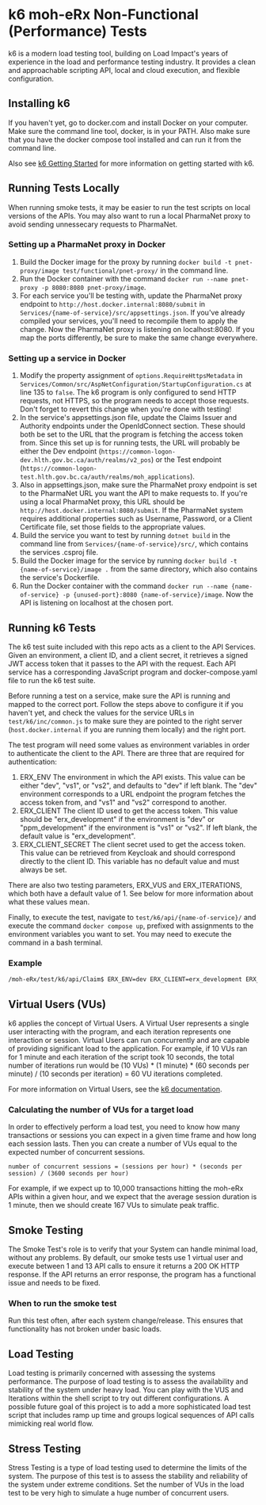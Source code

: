 # k6 moh-eRx Non-Functional (Performance) Tests

k6 is a modern load testing tool, building on Load Impact's years of experience in the load and performance testing industry. It provides a clean and approachable scripting API, local and cloud execution, and flexible configuration.

## Installing k6
If you haven't yet, go to docker.com and install Docker on your computer. Make sure the command line tool, docker, is in your PATH. Also make sure that you have the docker compose tool installed and can run it from the command line.

Also see [k6 Getting Started](https://k6.io/docs/getting-started/installation) for more information on getting started with k6.

## Running Tests Locally
When running smoke tests, it may be easier to run the test scripts on local versions of the APIs. You may also want to run a local PharmaNet proxy to avoid sending unnessecary requests to PharmaNet.

### Setting up a PharmaNet proxy in Docker
1. Build the Docker image for the proxy by running `docker build -t pnet-proxy/image test/functional/pnet-proxy/` in the command line.
2. Run the Docker container with the command `docker run --name pnet-proxy -p 8080:8080 pnet-proxy/image`.
3. For each service you'll be testing with, update the PharmaNet proxy endpoint to `http://host.docker.internal:8080/submit` in `Services/{name-of-service}/src/appsettings.json`. If you've already compiled your services, you'll need to recompile them to apply the change.
Now the PharmaNet proxy is listening on localhost:8080. If you map the ports differently, be sure to make the same change everywhere.

### Setting up a service in Docker
1. Modify the property assignment of `options.RequireHttpsMetadata` in `Services/Common/src/AspNetConfiguration/StartupConfiguration.cs` at line 135 to `false`. The k6 program is only configured to send HTTP requests, not HTTPS, so the program needs to accept those requests. Don't forget to revert this change when you're done with testing!
2. In the service's appsettings.json file, update the Claims Issuer and Authority endpoints under the OpenIdConnect section. These should both be set to the URL that the program is fetching the access token from. Since this set up is for running tests, the URL will probably be either the Dev endpoint (`https://common-logon-dev.hlth.gov.bc.ca/auth/realms/v2_pos`) or the Test endpoint (`https://common-logon-test.hlth.gov.bc.ca/auth/realms/moh_applications`).
3. Also in appsettings.json, make sure the PharmaNet proxy endpoint is set to the PharmaNet URL you want the API to make requests to. If you're using a local PharmaNet proxy, this URL should be `http://host.docker.internal:8080/submit`. If the PharmaNet system requires additional properties such as Username, Password, or a Client Certificate file, set those fields to the appropriate values.
4. Build the service you want to test by running `dotnet build` in the command line from `Services/{name-of-service}/src/`, which contains the services .csproj file.
5. Build the Docker image for the service by running `docker build -t {name-of-service}/image .` from the same directory, which also contains the service's Dockerfile.
6. Run the Docker container with the command `docker run --name {name-of-service} -p {unused-port}:8080 {name-of-service}/image`.
Now the API is listening on localhost at the chosen port.

## Running k6 Tests
The k6 test suite included with this repo acts as a client to the API Services. Given an environment, a client ID, and a client secret, it retrieves a signed JWT access token that it passes to the API with the request. Each API service has a corresponding JavaScript program and docker-compose.yaml file to run the k6 test suite.

Before running a test on a service, make sure the API is running and mapped to the correct port. Follow the steps above to configure it if you haven't yet, and check the values for the service URLs in `test/k6/inc/common.js` to make sure they are pointed to the right server (`host.docker.internal` if you are running them locally) and the right port.

The test program will need some values as environment variables in order to authenticate the client to the API. There are three that are required for authentication:
1. ERX_ENV
The environment in which the API exists. This value can be either "dev", "vs1", or "vs2", and defaults to "dev" if left blank. The "dev" environment corresponds to a URL endpoint the program fetches the access token from, and "vs1" and "vs2" correspond to another.
2. ERX_CLIENT
The client ID used to get the access token. This value should be "erx_development" if the environment is "dev" or "ppm_development" if the environment is "vs1" or "vs2". If left blank, the default value is "erx_development".
3. ERX_CLIENT_SECRET
The client secret used to get the access token. This value can be retrieved from Keycloak and should correspond directly to the client ID. This variable has no default value and must always be set.

There are also two testing parameters, ERX_VUS and ERX_ITERATIONS, which both have a default value of 1. See below for more information about what these values mean.

Finally, to execute the test, navigate to `test/k6/api/{name-of-service}/` and execute the command `docker compose up`, prefixed with assignments to the environment variables you want to set. You may need to execute the command in a bash terminal.

### Example
```bash
/moh-eRx/test/k6/api/Claim$ ERX_ENV=dev ERX_CLIENT=erx_development ERX_CLIENT_SECRET=xxxxx-xxxxx-xxxxx-xxxxx docker compose up
```

## Virtual Users (VUs)

k6 applies the concept of Virtual Users. A Virtual User represents a single user interacting with the program, and each iteration represents one interaction or session. Virtual Users can run concurrently and are capable of providing significant load to the application. For example, if 10 VUs ran for 1 minute and each iteration of the script took 10 seconds, the total number of iterations run would be (10 VUs) * (1 minute) * (60 seconds per minute) / (10 seconds per iteration) = 60 VU iterations completed.

For more information on Virtual Users, see the [k6 documentation](https://k6.io/docs/getting-started/running-k6).

### Calculating the number of VUs for a target load
In order to effectively perform a load test, you need to know how many transactions or sessions you can expect in a given time frame and how long each session lasts. Then you can create a number of VUs equal to the expected number of concurrent sessions.
```code
number of concurrent sessions = (sessions per hour) * (seconds per session) / (3600 seconds per hour)
```
For example, if we expect up to 10,000 transactions hitting the moh-eRx APIs within a given hour, and we expect that the average session duration is 1 minute, then we should create 167 VUs to simulate peak traffic.

## Smoke Testing
The Smoke Test's role is to verify that your System can handle minimal load, without any problems. By default, our smoke tests use 1 virtual user and execute between 1 and 13 API calls to ensure it returns a 200 OK HTTP response. If the API returns an error response, the program has a functional issue and needs to be fixed.

### When to run the smoke test
Run this test often, after each system change/release. This ensures that functionality has not broken under basic loads.

## Load Testing
Load testing is primarily concerned with assessing the systems performance. The purpose of load testing is to assess the availability and stability of the system under heavy load. You can play with the VUS and Iterations within the shell script to try out different configurations.
A possible future goal of this project is to add a more sophisticated load test script that includes ramp up time and groups logical sequences of API calls mimicking real world flow.

## Stress Testing
Stress Testing is a type of load testing used to determine the limits of the system. The purpose of this test is to assess the stability and reliability of the system under extreme conditions. Set the number of VUs in the load test to be very high to simulate a huge number of concurrent users.
